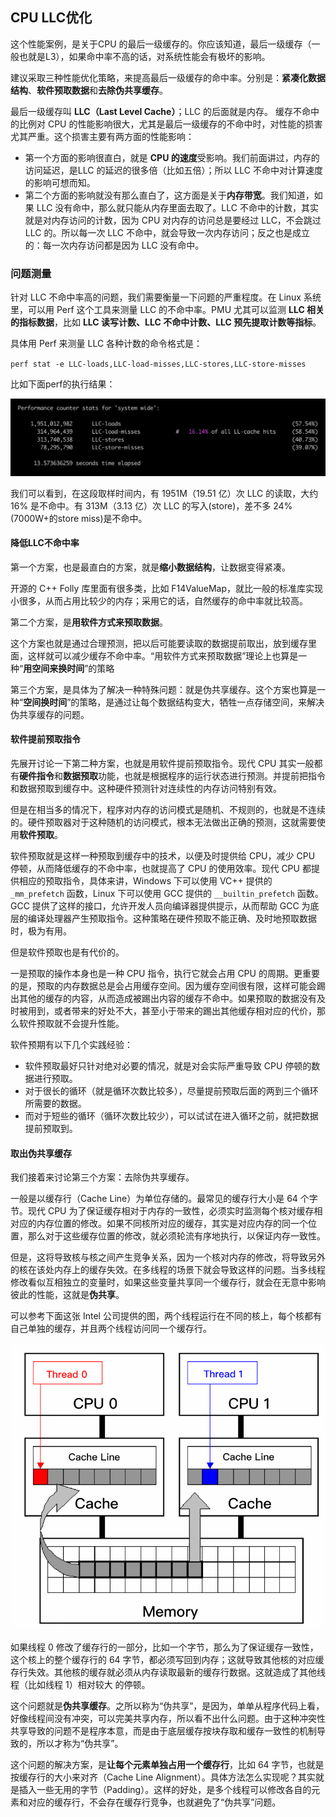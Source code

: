 ## CPU LLC优化

这个性能案例，是关于CPU 的最后一级缓存的。你应该知道，最后一级缓存（一般也就是L3），如果命中率不高的话，对系统性能会有极坏的影响。

建议采取三种性能优化策略，来提高最后一级缓存的命中率。分别是：**紧凑化数据结构**、**软件预取数据**和**去除伪共享缓存**。

最后一级缓存叫 **LLC（Last Level Cache）**；LLC 的后面就是内存。 缓存不命中的比例对 CPU 的性能影响很大，尤其是最后一级缓存的不命中时，对性能的损害尤其严重。这个损害主要有两方面的性能影响：

- 第一个方面的影响很直白，就是 **CPU 的速度**受影响。我们前面讲过，内存的访问延迟，是LLC 的延迟的很多倍（比如五倍）；所以 LLC 不命中对计算速度的影响可想而知。
- 第二个方面的影响就没有那么直白了，这方面是关于**内存带宽**。我们知道，如果 LLC 没有命中，那么就只能从内存里面去取了。LLC 不命中的计数，其实就是对内存访问的计数，因为 CPU 对内存的访问总是要经过 LLC，不会跳过 LLC 的。所以每一次 LLC 不命中，就会导致一次内存访问；反之也是成立的：每一次内存访问都是因为 LLC 没有命中。



### 问题测量

针对 LLC 不命中率高的问题，我们需要衡量一下问题的严重程度。在 Linux 系统里，可以用 Perf 这个工具来测量 LLC 的不命中率。PMU 尤其可以监测 **LLC 相关的指标数据**，比如 **LLC 读写计数、LLC 不命中计数、LLC 预先提取计数等指标**。

具体用 Perf 来测量 LLC 各种计数的命令格式是：

`perf stat -e LLC-loads,LLC-load-misses,LLC-stores,LLC-store-misses`

比如下面perf的执行结果：

![1584500632474](image/1584500632474.png)

我们可以看到，在这段取样时间内，有 1951M（19.51 亿）次 LLC 的读取，大约 16% 是不命中。有 313M（3.13 亿）次 LLC 的写入(store)，差不多 24% (7000W+的store miss)是不命中。 

#### 降低LLC不命中率

第一个方案，也是最直白的方案，就是**缩小数据结构**，让数据变得紧凑。

开源的 C++ Folly 库里面有很多类，比如 F14ValueMap，就比一般的标准库实现小很多，从而占用比较少的内存；采用它的话，自然缓存的命中率就比较高。

第二个方案，是**用软件方式来预取数据**。

这个方案也就是通过合理预测，把以后可能要读取的数据提前取出，放到缓存里面，这样就可以减少缓存不命中率。“用软件方式来预取数据”理论上也算是一种“**用空间来换时间**”的策略

第三个方案，是具体为了解决一种特殊问题：就是伪共享缓存。这个方案也算是一种“**空间换时间**”的策略，是通过让每个数据结构变大，牺牲一点存储空间，来解决伪共享缓存的问题。 



#### 软件提前预取指令

先展开讨论一下第二种方案，也就是用软件提前预取指令。现代 CPU 其实一般都有**硬件指令**和**数据预取**功能，也就是根据程序的运行状态进行预测。并提前把指令和数据预取到缓存中。这种硬件预测针对连续性的内存访问特别有效。

但是在相当多的情况下，程序对内存的访问模式是随机、不规则的，也就是不连续的。硬件预取器对于这种随机的访问模式，根本无法做出正确的预测，这就需要使用**软件预取**。

软件预取就是这样一种预取到缓存中的技术，以便及时提供给 CPU，减少 CPU 停顿，从而降低缓存的不命中率，也就提高了 CPU 的使用效率。现代 CPU 都提供相应的预取指令，具体来讲，Windows 下可以使用 VC++ 提供的 `_mm_prefetch` 函数，Linux 下可以使用 GCC 提供的 `__builtin_prefetch` 函数。GCC 提供了这样的接口，允许开发人员向编译器提供提示，从而帮助 GCC 为底层的编译处理器产生预取指令。这种策略在硬件预取不能正确、及时地预取数据时，极为有用。 

但是软件预取也是有代价的。

一是预取的操作本身也是一种 CPU 指令，执行它就会占用 CPU 的周期。更重要的是，预取的内存数据总是会占用缓存空间。因为缓存空间很有限，这样可能会踢出其他的缓存的内容，从而造成被踢出内容的缓存不命中。如果预取的数据没有及时被用到，或者带来的好处不大，甚至小于带来的踢出其他缓存相对应的代价，那么软件预取就不会提升性能。

软件预期有以下几个实践经验：

- 软件预取最好只针对绝对必要的情况，就是对会实际严重导致 CPU 停顿的数据进行预取。 
- 对于很长的循环（就是循环次数比较多），尽量提前预取后面的两到三个循环所需要的数据。 
- 而对于短些的循环（循环次数比较少），可以试试在进入循环之前，就把数据提前预取到。 

#### 取出伪共享缓存

我们接着来讨论第三个方案：去除伪共享缓存。

一般是以缓存行（Cache Line）为单位存储的。最常见的缓存行大小是 64 个字节。现代 CPU 为了保证缓存相对于内存的一致性，必须实时监测每个核对缓存相对应的内存位置的修改。如果不同核所对应的缓存，其实是对应内存的同一个位置，那么对于这些缓存位置的修改，就必须轮流有序地执行，以保证内存一致性。 

但是，这将导致核与核之间产生竞争关系，因为一个核对内存的修改，将导致另外的核在该处内存上的缓存失效。在多线程的场景下就会导致这样的问题。当多线程修改看似互相独立的变量时，如果这些变量共享同一个缓存行，就会在无意中影响彼此的性能，这就是**伪共享**。 

可以参考下面这张 Intel 公司提供的图，两个线程运行在不同的核上，每个核都有自己单独的缓存，并且两个线程访问同一个缓存行。 

![1584502822367](image/1584502822367.png)

如果线程 0 修改了缓存行的一部分，比如一个字节，那么为了保证缓存一致性，这个核上的整个缓存行的 64 字节，都必须写回到内存；这就导致其他核的对应缓存行失效。其他核的缓存就必须从内存读取最新的缓存行数据。这就造成了其他线程（比如线程 1）相对较大 的停顿。 

这个问题就是**伪共享缓存**。之所以称为“伪共享”，是因为，单单从程序代码上看，好像线程间没有冲突，可以完美共享内存，所以看不出什么问题。由于这种冲突性共享导致的问题不是程序本意，而是由于底层缓存按块存取和缓存一致性的机制导致的，所以才称为“伪共享”。

这个问题的解决方案，是**让每个元素单独占用一个缓存行**，比如 64 字节，也就是按缓存行的大小来对齐（Cache Line Alignment）。具体方法怎么实现呢？其实就是插入一些无用的字节（Padding）。这样的好处，是多个线程可以修改各自的元素和对应的缓存行，不会存在缓存行竞争，也就避免了“伪共享”问题。 